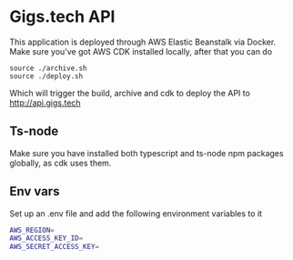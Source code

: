 # Gigs.tech API

This application is deployed through AWS Elastic Beanstalk via Docker.
Make sure you've got AWS CDK installed locally, after that you can do

```
source ./archive.sh
source ./deploy.sh
```

Which will trigger the build, archive and cdk to deploy the API to http://api.gigs.tech

## Ts-node

Make sure you have installed both typescript and ts-node npm packages globally, as cdk uses them.

## Env vars

Set up an .env file and add the following environment variables to it

```bash
AWS_REGION=
AWS_ACCESS_KEY_ID=
AWS_SECRET_ACCESS_KEY=
```
